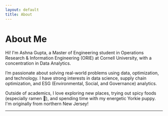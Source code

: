 ```yaml
---
layout: default
title: About
---
```


# About Me

Hi! I'm Ashna Gupta, a Master of Engineering student in Operations Research & Information Engineering (ORIE) at Cornell University, with a concentration in Data Analytics.

I’m passionate about solving real-world problems using data, optimization, and technology. I have strong interests in data science, supply chain optimization, and ESG (Environmental, Social, and Governance) analytics.

Outside of academics, I love exploring new places, trying out spicy foods (especially ramen 🍜), and spending time with my energetic Yorkie puppy. I'm originally from northern New Jersey!

---

